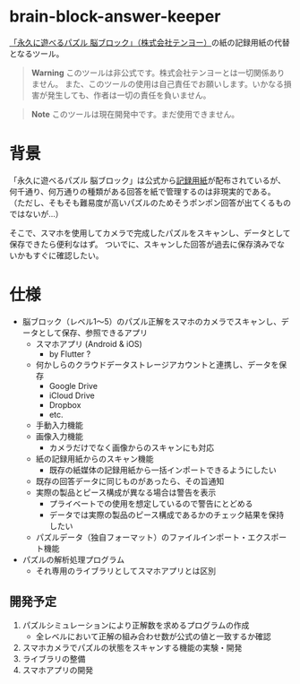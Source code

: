 # brain-block-answer-keeper
[「永久に遊べるパズル 脳ブロック」（株式会社テンヨー）](https://toyhobby.tenyo.jp/bb/lineup.html)の紙の記録用紙の代替となるツール。

> **Warning**
> このツールは非公式です。株式会社テンヨーとは一切関係ありません。
> また、このツールの使用は自己責任でお願いします。いかなる損害が発生しても、作者は一切の責任を負いません。

> **Note**
> このツールは現在開発中です。まだ使用できません。

# 背景
「永久に遊べるパズル 脳ブロック」は公式から[記録用紙](https://bb.tenyo.co.jp/sheets/tetromino.html)が配布されているが、何千通り、何万通りの種類がある回答を紙で管理するのは非現実的である。
（ただし、そもそも難易度が高いパズルのためそうポンポン回答が出てくるものではないが...）

そこで、スマホを使用してカメラで完成したパズルをスキャンし、データとして保存できたら便利なはず。
ついでに、スキャンした回答が過去に保存済みでないかもすぐに確認したい。


# 仕様
- 脳ブロック（レベル1～5）のパズル正解をスマホのカメラでスキャンし、データとして保存、参照できるアプリ
  - スマホアプリ (Android & iOS)
    - by Flutter ?
  - 何かしらのクラウドデータストレージアカウントと連携し、データを保存
    - Google Drive
    - iCloud Drive
    - Dropbox
    - etc.
  - 手動入力機能
  - 画像入力機能
    - カメラだけでなく画像からのスキャンにも対応
  - 紙の記録用紙からのスキャン機能
    - 既存の紙媒体の記録用紙から一括インポートできるようにしたい
  - 既存の回答データに同じものがあったら、その旨通知
  - 実際の製品とピース構成が異なる場合は警告を表示
    - プライベートでの使用を想定しているので警告にとどめる
    - データでは実際の製品のピース構成であるかのチェック結果を保持したい
  - パズルデータ（独自フォーマット）のファイルインポート・エクスポート機能
- パズルの解析処理プログラム
  - それ専用のライブラリとしてスマホアプリとは区別


## 開発予定
1. パズルシミュレーションにより正解数を求めるプログラムの作成
   - 全レベルにおいて正解の組み合わせ数が公式の値と一致するか確認
2. スマホカメラでパズルの状態をスキャンする機能の実験・開発
3. ライブラリの整備
4. スマホアプリの開発